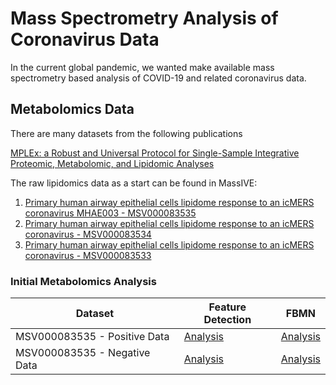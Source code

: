 # Mass Spectrometry Analysis of Coronavirus Data

In the current global pandemic, we wanted make available mass spectrometry based analysis of COVID-19 and related coronavirus data. 

## Metabolomics Data

There are many datasets from the following publications

[MPLEx: a Robust and Universal Protocol for Single-Sample Integrative Proteomic, Metabolomic, and Lipidomic Analyses](https://msystems.asm.org/content/1/3/e00043-16)

The raw lipidomics data as a start can be found in MassIVE:

1. [Primary human airway epithelial cells lipidome response to an icMERS coronavirus MHAE003 - MSV000083535](https://massive.ucsd.edu/ProteoSAFe/dataset.jsp?task=e29c0f5896d0409b952ccdd1cc65902d)
1. [Primary human airway epithelial cells lipidome response to an icMERS coronavirus - MSV000083534](https://massive.ucsd.edu/ProteoSAFe/dataset.jsp?task=459d2c8abfe340159ce106bad13998c3)
1. [Primary human airway epithelial cells lipidome response to an icMERS coronavirus - MSV000083533](https://massive.ucsd.edu/ProteoSAFe/dataset.jsp?task=e3260819d6be421e8c7e532571c8b322)

### Initial Metabolomics Analysis 

| Dataset | Feature Detection | FBMN |
|-------------|------|-----------|
| MSV000083535 - Positive Data |  [Analysis](https://proteomics2.ucsd.edu/ProteoSAFe/status.jsp?task=ea080a2978bd4bdfb11fbea047358bd6)    |   [Analysis](https://proteomics2.ucsd.edu/ProteoSAFe/status.jsp?task=ea080a2978bd4bdfb11fbea047358bd6) |
| MSV000083535 - Negative Data |  [Analysis](https://proteomics2.ucsd.edu/ProteoSAFe/status.jsp?task=5ce2d7ca2efd420eaa21e0c03647b5d9)    |   [Analysis](https://proteomics2.ucsd.edu/ProteoSAFe/status.jsp?task=778477e6f3b6478e8bfd3b367b1b6302) |